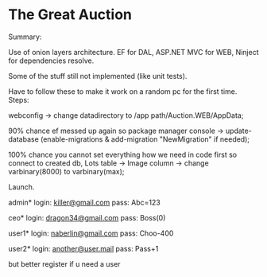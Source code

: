 # The Great Auction

Summary:

Use of onion layers architecture. 
EF for DAL, ASP.NET MVC for WEB, Ninject for dependencies resolve.

Some of the stuff still not implemented (like unit tests).

Have to follow these to make it work on a random pc for the first time.
Steps:

webconfig -> change datadirectory to /app path/Auction.WEB/AppData;

90% chance ef messed up again so package manager console -> update-database (enable-migrations & add-migration "NewMigration" if needed);

100% chance you cannot set everything how we need in code first so connect to created db, Lots table -> Image column -> change varbinary(8000) to varbinary(max);

Launch.

admin*
login: killer@gmail.com
pass: Abc=123

ceo*
login: dragon34@gmail.com
pass: Boss(0)

user1*
login: naberlin@gmail.com
pass: Choo-400

user2*
login: another@user.mail
pass: Pass+1

but better register if u need a user
